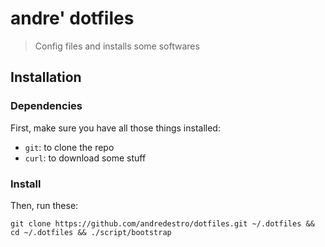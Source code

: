 # andre' dotfiles

> Config files and installs some softwares

## Installation

### Dependencies

First, make sure you have all those things installed:

- `git`: to clone the repo
- `curl`: to download some stuff

### Install

Then, run these:

```console
git clone https://github.com/andredestro/dotfiles.git ~/.dotfiles && cd ~/.dotfiles && ./script/bootstrap
```

